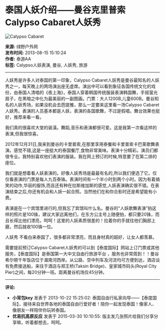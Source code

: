 # 泰国人妖介绍——曼谷克里普索Calypso Cabaret人妖秀

![Calypso Cabaret](http://bbs.lvye.com/common/cf/105200nvkhe8b8kczv393e.png)

**来源:** 绿野户外网  
**发布时间:** 2013-08-15 15:10:24  
**作者:** 泰游AA  
**标签:** Calypso人妖表演, 曼谷, 人妖秀, 旅游  

---

人妖秀是许多人对泰国的第一印象，Calypso Cabaret人妖秀是曼谷最知名的人妖秀之一，每天晚上的两场演出座无虚席。演出中可以看到象征各国传统文化的戏份，由泰国人清唱的《夜上海》，泰国人穿着韩国传统服装表演韩国舞，手摇萤光扇子，在黑暗之中化为最美丽的一副图画。门票：大人1200B,儿童600B。曼谷知名的人妖秀场，如果没机会去芭提雅，那么一定要来这里看一场Calypso Cabaret人妖秀。表演的人员基本都是人妖，表演的各国歌舞，不过是假唱，舞台效果也挺好，推荐来看一看。

我们真的很喜欢大堂的装潢。舞蹈,音乐和表演都很可爱。这是我第一次看这样的表演,但我很惊喜。

2012年12月31日,我来到曼谷的卡里普索,在那里享用泰餐和卡里普索卡巴莱歌舞表演。感觉不错,这是一座挺大的泰国餐厅,食物非常美味。表演十分精彩。演员们都很专业。我特别喜欢他们表演的服装。我在网上预订的时候,特意要了在第二排的座位。

我们就是想着看人妖表演的。好像人妖秀场是最最有名的,所以我们便选了它。仅仅看表演的门票是每人九百泰铢。表演时间有一个半小时到两个小时。因为有着搞笑的动作,华丽的服饰,而且还有种在拉斯维加斯的感觉,人妖表演确实很不错。在表演结束之后,你还有机会和人妖一起合照。当然他们在和你合影时还是希望能有小费。

表演是在一个宾馆里进行的,但我忘了宾馆叫什么名。曼谷的“人妖歌舞表演”拍这样的照片是100铢，建议大家远离他们，在东方公主号上随便拍，都只要20铢，而且长得比他们漂亮，呵呵！这里的人妖素质很差的！拉着你的手就往他们胸部上磨，然后就收100铢一位。

人妖秀 不看白来泰国了，很多都非常漂亮，而且身材真的超好，让女人都羡慕。

需要提前预订Calypso Cabaret人妖秀的可以到【泰度国际】网站上订门票或其他服务，【泰度国际】是泰国第一大中文自由行旅游平台 ，服务也非常周到！！曼谷希尔顿千年饭店位于湄南河西岸。从公路、空中列车及河流均可方便到达，酒店设有免费接送船，来往于酒店与郑王桥(Taksin Bridge)、皇家城市码头(Royal City Pier)之间，每20分钟一班。距离曼谷机场仅45分钟。

---

**评论:**  
- **小背包key** 发表于 2013-10-22 15:25:02: 泰国自由行私家向导——【泰度国际】，接待来自世界各地的泰国自由行爱好者！陪你一起发现泰国！像家人、像朋友一样陪伴你玩转泰国。  
- **优易抗高原反应** 发表于 2015-03-30 10:10:55: 版主发几张照片给我们分享分享嘛，听着都想去，呵呵。
<!-- tcd_original_link http://www1.lvye.cn/thread-833080-1-1.html -->

